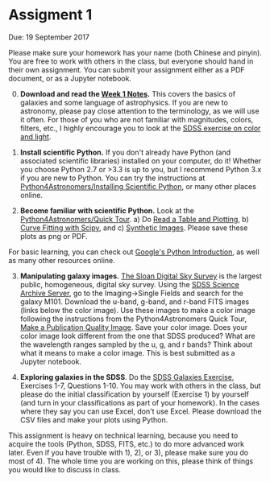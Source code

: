 # Assigment 1

Due: 19 September 2017

Please make sure your homework has your name (both Chinese and pinyin). You are free to work with others in the class, but everyone should hand in their own assignment. You can submit your assignment either as a PDF document, or as a Jupyter notebook.

0) **Download and read the [Week 1 Notes](http://kiaa.pku.edu.cn/~peng/teaching/galaxies17/Lecture01-2017.pdf).** This covers the basics of galaxies and some language of astrophysics. If you are new to astronomy, please pay close attention to the terminology, as we will use it often. For those of you who are not familiar with magnitudes, colors, filters, etc., I highly encourage you to look at the [SDSS exercise on color and light](http://skyserver.sdss.org/dr12/en/proj/advanced/color/colorhome.aspx).

1) **Install scientific Python.** If you don't already have Python (and associated scientific libraries) installed on your computer, do it! Whether you choose Python 2.7 or >3.3 is up to you, but I recommend Python 3.x if you are new to Python.
You can try the instructions at [Python4Astronomers/Installing Scientific Python](https://python4astronomers.github.io/installation/python_install.html), or many other places online. 

2) **Become familiar with scientific Python.** Look at the [Python4Astronomers/Quick Tour](https://python4astronomers.github.io/intro/quick-tour.html). a) Do [Read a Table and Plotting](https://python4astronomers.github.io/intro/quick-tour.html#reading-a-table-and-plotting), b) [Curve Fitting with Scipy](https://python4astronomers.github.io/intro/quick-tour.html#curve-fitting-with-scipy), and c) [Synthetic Images](https://python4astronomers.github.io/intro/quick-tour.html#synthetic-images). Please save these plots as png or PDF. 

For basic learning, you can check out [Google's Python Introduction](https://developers.google.com/edu/python/introduction), as well as many other resources online. 

3) **Manipulating galaxy images.** [The Sloan Digital Sky Survey](http://www.sdss3.org) is the largest public, homogeneous, digital sky survey. Using the [SDSS Science Archive Server](http://dr12.sdss3.org/), go to the Imaging->Single Fields and search for the galaxy M101. Download the u-band, g-band, and r-band FITS images (links below the color image). Use these images to make a color image following the instructions from the Python4Astronomers Quick Tour, [Make a Publication Quality Image](https://python4astronomers.github.io/intro/quick-tour.html#making-a-publication-quality-image). Save your color image. Does your color image look different from the one that SDSS produced? What are the wavelength ranges sampled by the u, g, and r bands? Think about what it means to make a color image. This is best submitted as a Jupyter notebook.

4) **Exploring galaxies in the SDSS**. Do the [SDSS Galaxies Exercise](http://skyserver.sdss.org/dr12/en/proj/advanced/galaxies/galaxieshome.aspx), Exercises 1-7, Questions 1-10. You may work with others in the class, but please do the initial classification by yourself (Exercise 1) by yourself (and turn in your classifications as part of your homework). In the cases where they say you can use Excel, don't use Excel. Please download the CSV files and make your plots using Python.

This assignment is heavy on technical learning, because you need to acquire the tools (Python, SDSS, FITS, etc.) to do more advanced work later. Even if you have trouble with 1), 2), or 3), please make sure you do most of 4). The whole time you are working on this, please think of things you would like to discuss in class.

